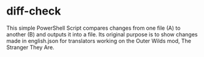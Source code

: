 # diff-check
This simple PowerShell Script compares changes from one file (A) to another (B) and outputs it into a file. Its original purpose is to show changes made in english.json for translators working on the Outer Wilds mod, The Stranger They Are.
